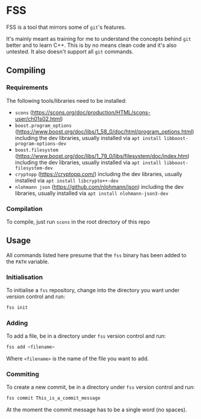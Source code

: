 # FSS

FSS is a tool that mirrors some of `git`'s features.

It's mainly meant as training for me to understand the concepts behind `git` better and to learn C++.
This is by no means clean code and it's also untested. It also doesn't support all `git` commands.

## Compiling

### Requirements
The following tools/libraries need to be installed:
* `scons` (https://scons.org/doc/production/HTML/scons-user/ch01s02.html)
* `boost.program_options` (https://www.boost.org/doc/libs/1_58_0/doc/html/program_options.html) including the dev libraries, usually installed via `apt install libboost-program-options-dev`
* `boost.filesystem` (https://www.boost.org/doc/libs/1_79_0/libs/filesystem/doc/index.htm) including the dev libraries, usually installed via `apt install libboost-filesystem-dev`
* `cryptopp` (https://cryptopp.com/) including the dev libraries, usually installed via `apt install libcrypto++-dev`
* `nlohmann json` (https://github.com/nlohmann/json) including the dev libraries, usually installed via `apt install nlohmann-json3-dev`

### Compilation
To compile, just run `scons` in the root directory of this repo

## Usage

All commands listed here presume that the `fss` binary has been added to the `PATH` variable.

### Initialisation

To initialise a `fss` repository, change into the directory you want under version control and run:

```bash
fss init
```

### Adding

To add a file, be in a directory under `fss` version control and run:

```bash
fss add <filename>
```
Where `<filename>` is the name of the file you want to add.

### Commiting

To create a new commit, be in a directory under `fss` version control and run:

```bash
fss commit This_is_a_commit_message
```

At the moment the commit message has to be a single word (no spaces).